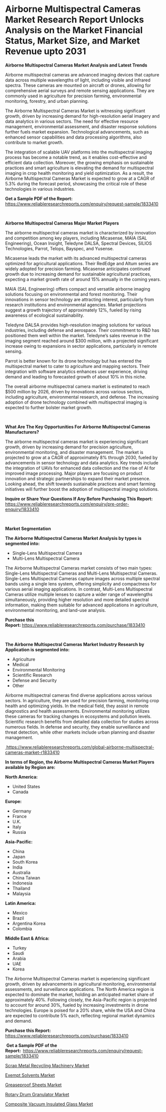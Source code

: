 <p><h1>Airborne Multispectral Cameras Market Research Report Unlocks Analysis on the Market Financial Status, Market Size, and Market Revenue upto 2031</h1></p><p><strong>Airborne Multispectral Cameras Market Analysis and Latest Trends</strong></p>
<p><p>Airborne multispectral cameras are advanced imaging devices that capture data across multiple wavelengths of light, including visible and infrared spectra. These cameras are mounted on aircraft or drones, allowing for comprehensive aerial surveys and remote sensing applications. They are commonly used in agriculture for precision farming, environmental monitoring, forestry, and urban planning.</p><p>The Airborne Multispectral Cameras Market is witnessing significant growth, driven by increasing demand for high-resolution aerial imagery and data analytics in various sectors. The need for effective resource management, environmental assessment, and disaster response solutions further fuels market expansion. Technological advancements, such as enhanced sensor capabilities and data processing algorithms, also contribute to market growth.</p><p>The integration of scalable UAV platforms into the multispectral imaging process has become a notable trend, as it enables cost-effective and efficient data collection. Moreover, the growing emphasis on sustainable practices and smart agriculture is elevating the demand for multispectral imaging in crop health monitoring and yield optimization. As a result, the Airborne Multispectral Cameras Market is expected to grow at a CAGR of 5.3% during the forecast period, showcasing the critical role of these technologies in various industries.</p></p>
<p><strong>Get a Sample PDF of the Report:&nbsp;</strong> <a href="https://www.reliableresearchreports.com/enquiry/request-sample/1833410?utm_campaign=121&utm_medium=2&utm_source=Github&utm_content=ia&utm_term=17102024&utm_id=airborne-multispectral-cameras">https://www.reliableresearchreports.com/enquiry/request-sample/1833410</a></p>
<p>&nbsp;</p>
<p><strong>Airborne Multispectral Cameras Major Market Players</strong></p>
<p><p>The airborne multispectral cameras market is characterized by innovation and competition among key players, including Micasense, MAIA (SAL Engineering), Ocean Insight, Teledyne DALSA, Spectral Devices, SILIOS Technologies, Parrot, Telops, Bayspec, and Yusense. </p><p>Micasense leads the market with its advanced multispectral cameras optimized for agricultural applications. Their RedEdge and Altum series are widely adopted for precision farming. Micasense anticipates continued growth due to increasing demand for sustainable agricultural practices, expecting a market growth rate of around 15% annually in the coming years.</p><p>MAIA (SAL Engineering) offers compact and versatile airborne imaging solutions focusing on environmental and forest monitoring. Their innovations in sensor technology are attracting interest, particularly from research institutions and environmental agencies. Market projections suggest a growth trajectory of approximately 12%, fueled by rising awareness of ecological sustainability.</p><p>Teledyne DALSA provides high-resolution imaging solutions for various industries, including defense and aerospace. Their commitment to R&D has positioned them well within the market. Teledyne’s sales revenue in the imaging segment reached around $300 million, with a projected significant increase owing to expansions in sector applications, particularly in remote sensing.</p><p>Parrot is better known for its drone technology but has entered the multispectral market to cater to agriculture and mapping sectors. Their integration with software analytics enhances user experience, driving demand and leading to forecasted growth of about 10% in this niche.</p><p>The overall airborne multispectral camera market is estimated to reach $500 million by 2026, driven by innovations across various sectors, including agriculture, environmental research, and defense. The increasing adoption of drone technology combined with multispectral imaging is expected to further bolster market growth.</p></p>
<p>&nbsp;</p>
<p><strong>What Are The Key Opportunities For Airborne Multispectral Cameras Manufacturers?</strong></p>
<p><p>The airborne multispectral cameras market is experiencing significant growth, driven by increasing demand for precision agriculture, environmental monitoring, and disaster management. The market is projected to grow at a CAGR of approximately 8% through 2030, fueled by advancements in sensor technology and data analytics. Key trends include the integration of UAVs for enhanced data collection and the rise of AI for improved image processing. Major players are focusing on product innovation and strategic partnerships to expand their market presence. Looking ahead, the shift towards sustainable practices and smart farming initiatives will further boost the adoption of multispectral imaging solutions.</p></p>
<p><strong>Inquire or Share Your Questions If Any Before Purchasing This Report:</strong> <a href="https://www.reliableresearchreports.com/enquiry/pre-order-enquiry/1833410?utm_campaign=121&utm_medium=2&utm_source=Github&utm_content=ia&utm_term=17102024&utm_id=airborne-multispectral-cameras">https://www.reliableresearchreports.com/enquiry/pre-order-enquiry/1833410</a></p>
<p>&nbsp;</p>
<p><strong>Market Segmentation</strong></p>
<p><strong>The Airborne Multispectral Cameras Market Analysis by types is segmented into:</strong></p>
<p><ul><li>Single-Lens Multispectral Camera</li><li>Multi-Lens Multispectral Camera</li></ul></p>
<p><p>The Airborne Multispectral Cameras market consists of two main types: Single-Lens Multispectral Cameras and Multi-Lens Multispectral Cameras. Single-Lens Multispectral Cameras capture images across multiple spectral bands using a single lens system, offering simplicity and compactness for various aerial imaging applications. In contrast, Multi-Lens Multispectral Cameras utilize multiple lenses to capture a wider range of wavelengths simultaneously, providing higher resolution and more detailed spectral information, making them suitable for advanced applications in agriculture, environmental monitoring, and land-use analysis.</p></p>
<p><strong>Purchase this Report:&nbsp;</strong><a href="https://www.reliableresearchreports.com/purchase/1833410?utm_campaign=121&utm_medium=2&utm_source=Github&utm_content=ia&utm_term=17102024&utm_id=airborne-multispectral-cameras">https://www.reliableresearchreports.com/purchase/1833410</a></p>
<p>&nbsp;</p>
<p><strong>The Airborne Multispectral Cameras Market Industry Research by Application is segmented into:</strong></p>
<p><ul><li>Agriculture</li><li>Medical</li><li>Environmental Monitoring</li><li>Scientific Research</li><li>Defense and Security</li><li>Other</li></ul></p>
<p><p>Airborne multispectral cameras find diverse applications across various sectors. In agriculture, they are used for precision farming, monitoring crop health and optimizing yields. In the medical field, they assist in remote diagnostics and health assessments. Environmental monitoring utilizes these cameras for tracking changes in ecosystems and pollution levels. Scientific research benefits from detailed data collection for studies across numerous fields. In defense and security, they enable surveillance and threat detection, while other markets include urban planning and disaster management.</p></p>
<p><a href="https://www.reliableresearchreports.com/global-airborne-multispectral-cameras-market-r1833410?utm_campaign=121&utm_medium=2&utm_source=Github&utm_content=ia&utm_term=17102024&utm_id=airborne-multispectral-cameras">&nbsp;https://www.reliableresearchreports.com/global-airborne-multispectral-cameras-market-r1833410</a></p>
<p><strong>In terms of Region, the Airborne Multispectral Cameras Market Players available by Region are:</strong></p>
<p>
    <p> <strong> North America: </strong>
        <ul>
            <li>United States</li>
            <li>Canada</li>
        </ul>
        </p> 
    <p> <strong> Europe: </strong>
        <ul>
            <li>Germany</li>
            <li>France</li>
            <li>U.K.</li>
            <li>Italy</li>
            <li>Russia</li>
        </ul>
        </p> 
    <p> <strong> Asia-Pacific: </strong>
        <ul>
            <li>China</li>
            <li>Japan</li>
            <li>South Korea</li>
            <li>India</li>
            <li>Australia</li>
            <li>China Taiwan</li>
            <li>Indonesia</li>
            <li>Thailand</li>
            <li>Malaysia</li>
        </ul>
        </p> 
    <p> <strong> Latin America: </strong>
        <ul>
            <li>Mexico</li>
            <li>Brazil</li>
            <li>Argentina Korea</li>
            <li>Colombia</li>
        </ul>
        </p> 
    <p> <strong> Middle East & Africa: </strong>
        <ul>
            <li>Turkey</li>
            <li>Saudi</li>
            <li>Arabia</li>
            <li>UAE</li>
            <li>Korea</li>
        </ul>
    </p>
    </p>
<p><p>The Airborne Multispectral Cameras market is experiencing significant growth, driven by advancements in agricultural monitoring, environmental assessments, and surveillance applications. The North America region is expected to dominate the market, holding an anticipated market share of approximately 40%. Following closely, the Asia-Pacific region is projected to account for around 30%, fueled by increasing investments in drone technologies. Europe is poised for a 20% share, while the USA and China are expected to contribute 5% each, reflecting regional market dynamics and demand.</p></p>
<p><strong>Purchase this Report: </strong><a href="https://www.reliableresearchreports.com/purchase/1833410?utm_campaign=121&utm_medium=2&utm_source=Github&utm_content=ia&utm_term=17102024&utm_id=airborne-multispectral-cameras">https://www.reliableresearchreports.com/purchase/1833410</a></p>
<p>&nbsp;<strong>Get a Sample PDF of the Report:&nbsp;&nbsp;</strong><a href="https://www.reliableresearchreports.com/enquiry/request-sample/1833410?utm_campaign=121&utm_medium=2&utm_source=Github&utm_content=ia&utm_term=17102024&utm_id=airborne-multispectral-cameras">https://www.reliableresearchreports.com/enquiry/request-sample/1833410</a></p>
<p><strong></strong></p>
<p><p><a href="https://issuu.com/reportprime-2/docs/scrap-metal-recycling-machinery-mar_19dbfd0f63b51d?utm_campaign=121&utm_medium=2&utm_source=Github&utm_content=ia&utm_term=17102024&utm_id=airborne-multispectral-cameras">Scrap Metal Recycling Machinery Market</a></p><p><a href="https://www.linkedin.com/pulse/exempt-solvents-market-navigating-challenges-unlocking-ucfrc?utm_campaign=121&utm_medium=2&utm_source=Github&utm_content=ia&utm_term=17102024&utm_id=airborne-multispectral-cameras">Exempt Solvents Market</a></p><p><a href="https://www.linkedin.com/pulse/greaseproof-sheets-market-evolution-regional-adaptations-innovation-duz3c?utm_campaign=121&utm_medium=2&utm_source=Github&utm_content=ia&utm_term=17102024&utm_id=airborne-multispectral-cameras">Greaseproof Sheets Market</a></p><p><a href="https://issuu.com/reportprime-2/docs/rotary-drum-granulator-market-size-_33552802ffb6db?utm_campaign=121&utm_medium=2&utm_source=Github&utm_content=ia&utm_term=17102024&utm_id=airborne-multispectral-cameras">Rotary Drum Granulator Market</a></p><p><a href="https://github.com/RunaHaque64/Market-Research-Report-List-1/blob/main/composite-vacuum-insulated-glass-market.md?utm_campaign=121&utm_medium=2&utm_source=Github&utm_content=ia&utm_term=17102024&utm_id=airborne-multispectral-cameras">Composite Vacuum Insulated Glass Market</a></p></p>